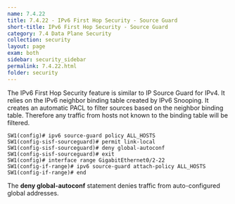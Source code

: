 ```yaml
---
name: 7.4.22
title: 7.4.22 - IPv6 First Hop Security - Source Guard
short-title: IPv6 First Hop Security - Source Guard
category: 7.4 Data Plane Security
collection: security
layout: page
exam: both
sidebar: security_sidebar
permalink: 7.4.22.html
folder: security
---
```

The IPv6 First Hop Security feature is similar to IP Source Guard for IPv4. It relies on the IPv6 neighbor binding table created by IPv6 Snooping. It creates an automatic PACL to filter sources based on the neighbor binding table. Therefore any traffic from hosts not known to the binding table will be filtered.
```
SW1(config)# ipv6 source-guard policy ALL_HOSTS
SW1(config-sisf-sourceguard)# permit link-local
SW1(config-sisf-sourceguard)# deny global-autoconf
SW1(config-sisf-sourceguard)# exit
SW1(config)# interface range GigabitEthernet0/2-22
SW1(config-if-range)# ipv6 source-guard attach-policy ALL_HOSTS
SW1(config-if-range)# end
```
The **deny global-autoconf** statement denies traffic from auto-configured global addresses.